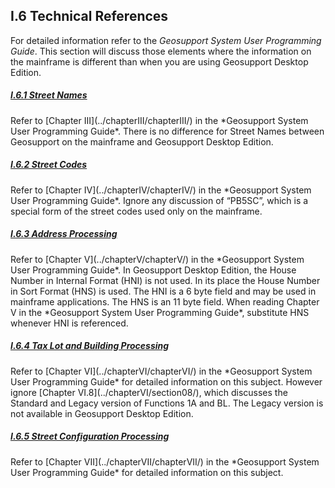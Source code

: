 <h2>I.6 Technical References</h2>  

For detailed information refer to the *Geosupport System User Programming Guide*. This section will discuss those elements where the information on the mainframe is different than when you are using Geosupport Desktop Edition.  


<h5><u>I.6.1 Street Names</u></h5>  
Refer to [Chapter III](../chapterIII/chapterIII/) in the *Geosupport System User Programming Guide*. There is no difference for Street Names between Geosupport on the mainframe and Geosupport Desktop Edition.  

<h5><u>I.6.2 Street Codes</u></h5>  
Refer to [Chapter IV](../chapterIV/chapterIV/) in the *Geosupport System User Programming Guide*. Ignore any discussion of “PB5SC”, which is a special form of the street codes used only on the mainframe.  

<h5><u>I.6.3 Address Processing</u></h5>  
Refer to [Chapter V](../chapterV/chapterV/) in the  *Geosupport System User Programming Guide*. In Geosupport Desktop Edition, the House Number in Internal Format (HNI) is not used. In its place the House Number in Sort Format (HNS) is used. The HNI is a 6 byte field and may be used in mainframe applications. The HNS is an 11 byte field. When reading Chapter V in the *Geosupport System User Programming Guide*, substitute HNS whenever HNI is referenced.  

<h5><u>I.6.4 Tax Lot and Building Processing</u></h5>  
Refer to [Chapter VI](../chapterVI/chapterVI/) in the *Geosupport System User Programming Guide* for detailed information on this subject. However ignore [Chapter VI.8](../chapterVI/section08/), which discusses the Standard and Legacy version of Functions 1A and BL. The Legacy version is not available in Geosupport Desktop Edition.  

<h5><u>I.6.5 Street Configuration Processing</u></h5>   
Refer to [Chapter VII](../chapterVII/chapterVII/) in the *Geosupport System User Programming Guide* for detailed information on this subject.
